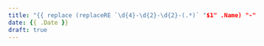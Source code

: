 ```yaml
---
title: "{{ replace (replaceRE `\d{4}-\d{2}-\d{2}-(.*)` "$1" .Name) "-" " " | title }}"
date: {{ .Date }}
draft: true
---
```


